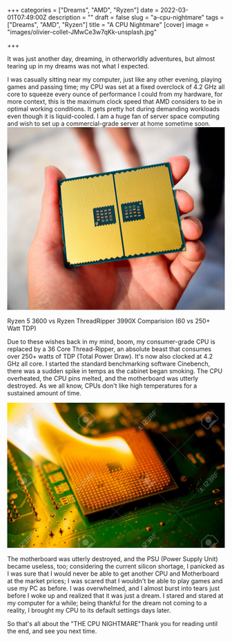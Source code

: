 +++
categories = ["Dreams", "AMD", "Ryzen"]
date = 2022-03-01T07:49:00Z
description = ""
draft = false
slug = "a-cpu-nightmare"
tags = ["Dreams", "AMD", "Ryzen"]
title = "A CPU Nightmare"
[cover]
    image = "images/olivier-collet-JMwCe3w7qKk-unsplash.jpg"


+++


It was just another day, dreaming, in otherworldly adventures, but almost tearing up in my dreams was not what I expected.

I was casually sitting near my computer, just like any other evening, playing games and passing time; my CPU was set at a fixed overclock of 4.2 GHz all core to squeeze every ounce of performance I could from my hardware, for more context, this is the maximum clock speed that AMD considers to be in optimal working conditions. It gets pretty hot during demanding workloads even though it is liquid-cooled. I am a huge fan of server space computing and wish to set up a commercial-grade server at home sometime soon.
![](images/threadripper.png)

Ryzen 5 3600 vs Ryzen ThreadRipper 3990X Comparision (60 vs 250+ Watt TDP)

Due to these wishes back in my mind, boom, my consumer-grade CPU is replaced by a 36 Core Thread-Ripper, an absolute beast that consumes over 250+ watts of TDP (Total Power Draw). It's now also clocked at 4.2 GHz all core. I started the standard benchmarking software Cinebench, there was a sudden spike in temps as the cabinet began smoking. The CPU overheated, the CPU pins melted, and the motherboard was utterly destroyed. As we all know, CPUs don't like high temperatures for a sustained amount of time.

![](images/cpufire.webp)

The motherboard was utterly destroyed, and the PSU (Power Supply Unit) became useless, too; considering the current silicon shortage, I panicked as I was sure that I would never be able to get another CPU and Motherboard at the market prices; I was scared that I wouldn't be able to play games and use my PC as before. I was overwhelmed, and I almost burst into tears just before I woke up and realized that it was just a dream. I stared and stared at my computer for a while; being thankful for the dream not coming to a reality, I brought my CPU to its default settings days later.

So that's all about the "THE CPU NIGHTMARE"Thank you for reading until the end, and see you next time.